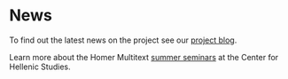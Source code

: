# News #

To find out the latest news on the project see our [project blog](http://homermultitext.blogspot.com/).

Learn more about the Homer Multitext [summer seminars](chsseminars.html) at the Center for Hellenic Studies.